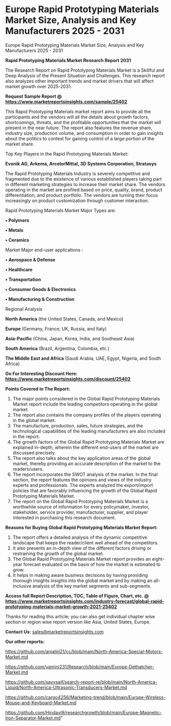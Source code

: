 # Europe Rapid Prototyping Materials Market Size, Analysis and Key Manufacturers 2025 - 2031
Europe Rapid Prototyping Materials Market Size, Analysis and Key Manufacturers 2025 - 2031

<strong>Rapid Prototyping Materials Market Research Report 2031</strong>

The Research Report on Rapid Prototyping Materials Market is a Skillful and Deep Analysis of the Present Situation and Challenges. This research report also analyzes other important trends and market drivers that will affect market growth over 2025-2031.

<strong>Request Sample Report @ <a href=https://www.marketreportsinsights.com/sample/25402>https://www.marketreportsinsights.com/sample/25402</a></strong>

This Rapid Prototyping Materials market report aims to provide all the participants and the vendors will all the details about growth factors, shortcomings, threats, and the profitable opportunities that the market will present in the near future. The report also features the revenue share, industry size, production volume, and consumption in order to gain insights about the politics to contest for gaining control of a large portion of the market share.

Top Key Players in the Rapid Prototyping Materials Market:

<strong>Evonik AG, Arkema, ArcelorMittal, 3D Systems Corporation, Stratasys</strong>

The Rapid Prototyping Materials Industry is severely competitive and fragmented due to the existence of various established players taking part in different marketing strategies to increase their market share. The vendors operating in the market are profiled based on price, quality, brand, product differentiation, and product portfolio. The vendors are turning their focus increasingly on product customization through customer interaction.

Rapid Prototyping Materials Market Major Types are:

<strong>• Polymers

• Metals

• Ceramics</strong>

Market Major end-user applications :

<strong>• Aerospace & Defense

• Healthcare

• Transportation

• Consumer Goods & Electronics

• Manufacturing & Construction</strong>

Regional Analysis

</u><strong><b>North America</b></strong> (the United States, Canada, and Mexico)

<strong><b>Europe </b></strong>(Germany, France, UK, Russia, and Italy)

<strong><b>Asia-Pacific</b></strong> (China, Japan, Korea, India, and Southeast Asia)

<strong><b>South America</b></strong> (Brazil, Argentina, Colombia, etc.)

<strong><b>The Middle East and Africa</b></strong> (Saudi Arabia, UAE, Egypt, Nigeria, and South Africa)

<strong>Go For Interesting Discount Here: <a href=https://www.marketreportsinsights.com/discount/25402>https://www.marketreportsinsights.com/discount/25402</a></strong>

<strong>Points Covered in The Report:</strong>
<ol>
  <li>The major points considered in the Global Rapid Prototyping Materials Market report include the leading competitors operating in the global market.</li>
  <li>The report also contains the company profiles of the players operating in the global market.</li>
  <li>The manufacture, production, sales, future strategies, and the technological capabilities of the leading manufacturers are also included in the report.</li>
  <li>The growth factors of the Global Rapid Prototyping Materials Market are explained in-depth, wherein the different end-users of the market are discussed precisely.</li>
  <li>The report also talks about the key application areas of the global market, thereby providing an accurate description of the market to the readers/users.</li>
  <li>The report incorporates the SWOT analysis of the market. In the final section, the report features the opinions and views of the industry experts and professionals. The experts analyzed the export/import policies that are favorably influencing the growth of the Global Rapid Prototyping Materials Market.</li>
  <li>The report on the Global Rapid Prototyping Materials Market is a worthwhile source of information for every policymaker, investor, stakeholder, service provider, manufacturer, supplier, and player interested in purchasing this research document.</li>
</ol>
<strong>Reasons for Buying Global Rapid Prototyping Materials Market Report:</strong>

<ol>
  <li>The report offers a detailed analysis of the dynamic competitive landscape that keeps the reader/client well ahead of the competitors.</li>
  <li>It also presents an in-depth view of the different factors driving or restraining the growth of the global market.</li>
  <li>The Global Rapid Prototyping Materials Market report provides an eight-year forecast evaluated on the basis of how the market is estimated to grow.</li>
  <li>It helps in making aware business decisions by having providing thorough insights insights into the global market and by making an all-inclusive analysis of the key market segments and sub-segments.</li>
</ol>
<strong>Access full Report Description, TOC, Table of Figure, Chart, etc. @ <a href=https://www.marketreportsinsights.com/industry-forecast/global-rapid-prototyping-materials-market-growth-2021-25402>https://www.marketreportsinsights.com/industry-forecast/global-rapid-prototyping-materials-market-growth-2021-25402</a></strong>


Thanks for reading this article; you can also get individual chapter wise section or region wise report version like Asia, United States, Europe.

<strong>Contact Us:</strong>
sales@marketreportsinsights.com

<strong>Our other reports:</strong>

<a href=https://github.com/anjaliiii21/cc/blob/main/North-America-Special-Motors-Market.md>https://github.com/anjaliiii21/cc/blob/main/North-America-Special-Motors-Market.md</a>

<a href=https://github.com/yamini231/Research/blob/main/Europe-Dethatcher-Market.md>https://github.com/yamini231/Research/blob/main/Europe-Dethatcher-Market.md</a>

<a href=https://github.com/sayysaif/search-report-re/blob/main/North-America-Liquid/North-America-Ultrasonic-Transducers-Market.md>https://github.com/sayysaif/search-report-re/blob/main/North-America-Liquid/North-America-Ultrasonic-Transducers-Market.md</a>

<a href=https://github.com/cargo4256/Marketing-trend/blob/main/Europe-Wireless-Mouse-and-Keyboard-Market.md>https://github.com/cargo4256/Marketing-trend/blob/main/Europe-Wireless-Mouse-and-Keyboard-Market.md</a>

<a href=https://github.com/Hindavi9/researchgrowth/blob/main/Europe-Magnetic-Iron-Separator-Market.md>https://github.com/Hindavi9/researchgrowth/blob/main/Europe-Magnetic-Iron-Separator-Market.md</a>"
